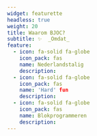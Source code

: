 ```yaml
---
widget: featurette
headless: true
weight: 20
title: Waarom BJOC?
subtitle: ✨  _Omdat_
feature:
  - icon: fa-solid fa-globe
    icon_pack: fas
    name: Nederlandstalig
    description:
  - icon: fa-solid fa-globe
    icon_pack: fas
    name: 'Hard' fun
    description:
  - icon: fa-solid fa-globe
    icon_pack: fas
    name: Blokprogrammeren
    description:
---
```

